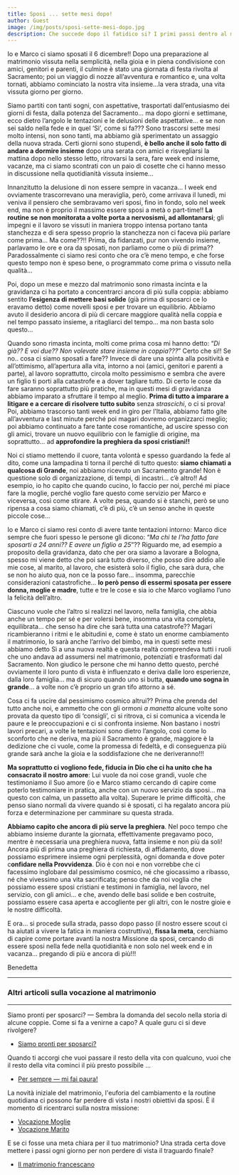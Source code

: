 ```yaml
---
title: Sposi ... sette mesi dopo!
author: Guest
image: /img/posts/sposi-sette-mesi-dopo.jpg
description: Che succede dopo il fatidico si? I primi passi dentro al matrimonio possono essere stupendi, dolorosi, ingestibili, eccitanti e tutto il resto unito insieme in un mix inaspettato. E se siete sposi in Cristo, il salto non lo avete fatto solo in due ... ma in tre! Resoconto di un avventura.
---
```


Io e Marco ci siamo sposati il 6 dicembre!! Dopo una preparazione al matrimonio vissuta nella semplicità, nella gioia e in piena condivisione con amici, genitori e parenti, il culmine è stato una giornata di festa rivolta al Sacramento; poi un viaggio di nozze all’avventura  e romantico e, una volta tornati, abbiamo cominciato la nostra vita insieme…la vera strada, una vita vissuta giorno per giorno. 

Siamo  partiti con tanti sogni, con aspettative, trasportati dall’entusiasmo dei giorni di festa, dalla potenza del Sacramento… ma dopo giorni e settimane, ecco dietro l’angolo le tentazioni e  le delusioni delle aspettative… e se non sei saldo nella fede e in quel ‘Sì’, come si fa??? Sono trascorsi sette mesi molto intensi, non sono tanti, ma abbiamo già sperimentato un assaggio della nuova strada. Certi giorni sono stupendi, **è bello anche il solo fatto di andare a dormire insieme** dopo una serata con amici e risvegliarsi la mattina dopo nello stesso letto, ritrovarsi la sera, fare week end insieme, vacanze, ma ci siamo scontrati con un paio di cosette che ci hanno messo in discussione nella quotidianità vissuta insieme…

Innanzitutto la delusione di non essere sempre in vacanza… I week end ovviamente trascorrevano una meraviglia, però, come arrivava il lunedì, mi veniva il pensiero che sembravamo veri sposi, fino in fondo, solo nel week end, ma non è proprio il massimo essere sposi a metà o part-time!! **La routine se non  monitorata a volte porta a nervosismi, ad allontanarsi**; gli impegni e il lavoro se vissuti in maniera troppo intensa portano tanta stanchezza e di sera spesso proprio la stanchezza non ci faceva più parlare come prima… Ma come??!! Prima, da fidanzati, pur non vivendo insieme, parlavamo le ore e ora da sposati, non parliamo come o più di prima?? Paradossalmente ci siamo resi conto che ora c’è meno tempo, e che forse questo tempo non è speso bene, o programmato come prima o vissuto nella qualità…

Poi, dopo un mese e mezzo dal matrimonio sono rimasta incinta e la gravidanza ci ha portato a concentrarci ancora di più sulla coppia: abbiamo sentito **l’esigenza di mettere basi solide** (già prima di sposarci ce lo eravamo detto)  come novelli sposi e per trovare un equilibrio. Abbiamo avuto il desiderio ancora di più di cercare maggiore qualità nella coppia e nel tempo passato insieme, a ritagliarci del tempo... ma non basta solo questo... 

Quando sono rimasta incinta, molti come prima cosa mi hanno detto: “*Di già?? E voi due??  Non volevate stare insieme in coppia???*” Certo che sì!! Se no.. cosa ci siamo sposati a fare?? Invece di dare una spinta alla positività e all’ottimismo, all’apertura alla vita, intorno a noi (amici, genitori e parenti a parte), al lavoro soprattutto, circola molto pessimismo e sembra che avere un figlio ti porti alla catastrofe e a dover tagliare tutto. Di certo le cose da fare saranno soprattutto più pratiche, ma in questi mesi di gravidanza abbiamo imparato a sfruttare il tempo al meglio. **Prima di tutto a imparare a litigare e a cercare di risolvere tutto subito** senza *strascichi*, o ci si prova! Poi, abbiamo trascorso tanti week end in giro per l’Italia, abbiamo fatto gite all’avventura e last minute perché poi magari dovremo organizzarci meglio; poi abbiamo continuato a fare tante cose romantiche, ad uscire spesso con gli amici, trovare un nuovo equilibrio con le famiglie di origine, ma soprattutto… ad **approfondire la preghiera da sposi cristiani!!**

Noi ci stiamo mettendo il cuore, tanta volontà e spesso guardando la fede al dito, come una lampadina ti torna il perché di tutto questo: **siamo chiamati a qualcosa di Grande**, noi abbiamo ricevuto un Sacramento grande! Non è questione solo di organizzazione, di tempi, di incastri...  c’è altro!!
Ad esempio, io ho capito che quando cucino, lo faccio per noi, perché mi piace fare la moglie, perché voglio fare questo come servizio per Marco e viceversa, così come stirare. A volte pesa, quando si è stanchi, però se uno ripensa a cosa siamo chiamati, c’è di più, c’è un senso anche in queste piccole cose…

Io e Marco ci siamo resi conto di avere tante tentazioni intorno: Marco dice sempre che fuori spesso le persone gli dicono: “*Ma chi te l’ha fatto fare sposarti a 24 anni?? E avere un figlio a 25*”?? Riguardo me, ad esempio a proposito della gravidanza, dato che per ora siamo a lavorare a Bologna, spesso mi viene detto che poi sarà tutto diverso, che posso dire addio alle mie cose, al marito, al lavoro, che esisterà solo il figlio, che sarà dura, che se non ho aiuto qua, non ce la posso fare... insomma, parecchie considerazioni catastrofiche... **Io però penso di essermi sposata per essere donna, moglie e madre**, tutte e tre le cose e sia io che Marco vogliamo l’uno la felicità dell’altro. 

Ciascuno vuole che l’altro si realizzi nel lavoro, nella famiglia, che abbia anche un tempo per sé e per volersi bene, insomma una vita completa, equilibrata… che senso ha dire che sarà tutta una catastrofe?? Magari ricambieranno i ritmi e le abitudini e, come è stato un enorme cambiamento il matrimonio, lo sarà anche l’arrivo del bimbo, ma in questi sette mesi abbiamo detto Sì a una nuova realtà e questa realtà comprendeva tutti i ruoli che uno andava ad assumersi nel matrimonio, potenziati e trasformati dal Sacramento. Non giudico le persone che mi hanno detto questo, perché ovviamente il loro punto di vista è influenzato e deriva dalle loro esperienze, dalla loro famiglia… ma di sicuro quando uno si butta, **quando uno sogna in grande**… a volte non c’è proprio un gran tifo attorno a sé.

Cosa ci fa uscire dal pessimismo cosmico altrui?? Prima che prenda del tutto anche noi, e ammetto che con gli ormoni *a manetta* alcune volte sono provata da questo tipo di ‘consigli’, ci si ritrova, ci si comunica a vicenda le paure e le preoccupazioni e ci si confronta insieme. Non bastano i nostri lavori precari, a volte le tentazioni sono dietro l’angolo, così come lo sconforto che ne deriva, ma più il Sacramento è grande, maggiore è la dedizione che ci vuole, come la promessa di fedeltà, e di conseguenza più grande sarà anche la gioia e la soddisfazione che ne deriveranno!!! 

**Ma soprattutto ci vogliono fede, fiducia in Dio che ci ha unito che ha consacrato il nostro amore**: Lui vuole da noi cose grandi, vuole che testimoniamo il Suo amore (io e Marco stiamo cercando di capire come poterlo testimoniare in pratica, anche con un nuovo servizio da sposi… ma questo con calma, un passetto alla volta). Superare le prime difficoltà, che penso siano normali da vivere quando si è sposati, ci ha regalato ancora più forza e determinazione per camminare su questa strada.

**Abbiamo capito che ancora di più serve la preghiera**. Nel poco tempo che abbiamo insieme durante la giornata, effettivamente pregavamo poco, mentre è necessaria una preghiera nuova, fatta insieme e non più da soli! Ancora più di prima una preghiera di richiesta, di affidamento, dove possiamo esprimere insieme ogni perplessità, ogni domanda e dove poter c**onfidare nella Provvidenza**. Dio è con noi e non vorrebbe che ci facessimo inglobare dal pessimismo cosmico, né che giocassimo a ribasso, né che vivessimo una vita sacrificata; penso che da noi voglia che possiamo essere sposi cristiani e testimoni in famiglia, nel lavoro, nel servizio, con gli amici… e che, avendo delle basi solide e ben costruite, possiamo essere casa aperta e accogliente per gli altri, con le nostre gioie e le nostre difficoltà.

E ora… si procede sulla strada, passo dopo passo (il nostro essere scout ci ha aiutati a vivere la fatica in maniera costruttiva), **fissa la meta**, cerchiamo di capire come portare avanti la nostra Missione da sposi, cercando di essere sposi nella fede nella quotidianità e non solo nel week end e in vacanza... pregando di più e ancora di più!!!

Benedetta

---

### Altri articoli sulla vocazione al matrimonio

---

Siamo pronti per sposarci? — Sembra la domanda del secolo nella storia di alcune coppie. Come si fa a venirne a capo? A quale guru ci si deve rivolgere?

- [Siamo pronti per sposarci?](http://5p2p.it/2014/12/17/siamo-pronti-per-sposarci.html)

Quando ti accorgi che vuoi passare il resto della vita con qualcuno, vuoi che il resto della vita cominci il più presto possibile ...

- [Per sempre — mi fai paura!](http://5p2p.it/2015/02/11/per-sempre-mi-fai-paura.html)

La novità iniziale del matrimonio, l'euforia del cambiamento e la routine quotidiana ci possono far perdere di vista i nostri obiettivi da sposi. È il momento di ricentrarci sulla nostra missione:

- [Vocazione Moglie](http://5p2p.it/2015/03/06/vocazione-moglie.html)
- [Vocazione Marito](http://5p2p.it/2015/05/20/vocazione-marito.html)

E se ci fosse una meta chiara per il tuo matrimonio? Una strada certa dove mettere i passi ogni giorno per non perdere di vista il traguardo finale?

- [Il matrimonio francescano](http://5p2p.it/2015/07/03/il-matrimonio-francescano.html)

